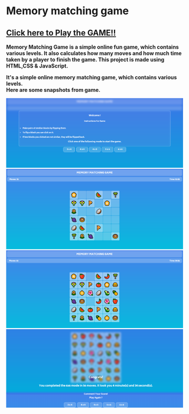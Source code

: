 # Memory matching game

## <b> [Click here to Play the GAME!!](https://vectorstatic.github.io/Memory-Matching-Game/)

Memory Matching Game is a simple online fun game, which contains various levels. It also calculates how many moves and how much time taken by a player to finish the game.
This project is made using HTML,CSS &amp; JavaScript.

It's a simple online memory matching game, which contains various levels.
<br>
Here are some snapshots from game.

<img src="Images/snapshot1.PNG" width=95% alt="snapshots">
<img src="Images/snapshot2.PNG" width=95% alt="snapshots">
<img src="Images/snapshot3.PNG" width=95% alt="snapshots">
<img src="Images/snapshot4.PNG" width=95% alt="snapshots">

<br><br>